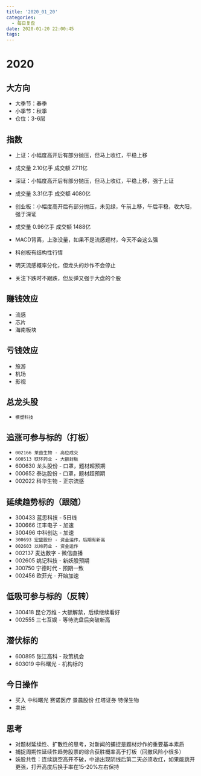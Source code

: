 ```yaml
---
title: '2020_01_20'
categories:
  - 每日复盘
date: 2020-01-20 22:00:45
tags:
---
```

# 2020

## 大方向
* 大季节：春季
* 小季节：秋季
* 仓位：3-6层

## 指数
* 上证：小幅度高开后有部分抛压，但马上收红，平稳上移
* 成交量 2.10亿手 成交额 2711亿

* 深证：小幅度高开后有部分抛压，但马上收红，平稳上移，强于上证
* 成交量 3.31亿手 成交额 4080亿

* 创业板：小幅度高开后有部分抛压，未见绿，午前上移，午后平稳，收大阳，强于深证
* 成交量 0.96亿手 成交额 1488亿

* MACD背离，上涨没量，如果不是流感题材，今天不会这么强
* 科创板有结构性行情
* 明天流感概率分化，但龙头的炒作不会停止
* 关注下跌时不跟跌，但反弹又强于大盘的个股

## 赚钱效应
* 流感
* 芯片
* 海南板块

## 亏钱效应
* 旅游
* 机场
* 影视

## 总龙头股
* `模塑科技`

## 追涨可参与标的（打板）
* `002166 莱茵生物 - 高位成交`
* `600513 联环药业 - 大额封板`
* 600630 龙头股份 - 口罩，题材超预期
* 000652 泰达股份 - 口罩，题材超预期
* 002022 科华生物 - 正宗流感

## 延续趋势标的（跟随）
* 300433 蓝思科技 - 5日线
* 300666 江丰电子 - 加速
* 300496 中科创达 - 加速
* `300693 宏盛股份 - 资金运作，后期有新高`
* `002603 以岭药业 - 资金运作`
* 002137 麦达数字 - 微信直播
* 002605 姚记科技 - 新妖股预期
* 300750 宁德时代 - 预期一致
* 002456 欧菲光 - 开始加速

## 低吸可参与标的（反转）
* 300418 昆仑万维 - 大额解禁，后续继续看好
* 002555 三七互娱 - 等待洗盘后突破新高

## 潜伏标的
* 600895 张江高科 - 政策机会
* 603019 中科曙光 - 机构标的

## 今日操作
* 买入 中科曙光 赛诺医疗 景晨股份 红塔证券 特保生物
* 卖出 

## 思考
* 对题材延续性、扩散性的思考，对新闻的捕捉是题材炒作的重要基本素质
* 捕捉周期性延续性趋势股票的综合获胜概率高于打板（回撤风险小很多）
* 妖股共性：连续跳空高开不破，中途出现阴线后第二天必须收红，如果能跳开更强，打开高度后换手率在15-20%左右保持